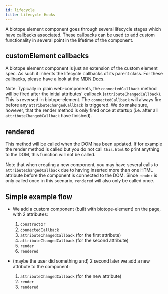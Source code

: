 ```yaml
---
id: lifecycle
title: Lifecycle Hooks
---
```


A biotope element component goes through several lifecycle stages which have callbacks associated.
These callbacks can be used to add custom functionality in several point in the lifetime of the
component.

## customElement callbacks
A biotope element component is just an extension of the custom element spec. As such it inherits the
lifecycle callbacks of its parent class.
For these callbacks, please have a look at the
[MDN Docs](https://developer.mozilla.org/en-US/docs/Web/Web_Components/Using_custom_elements#Using_the_lifecycle_callbacks).

Note: Typically in plain web-components, the `connectedCallback` method will be fired after the
initial attributes' callback (`attributeChangedCallback`). This is reversed in biotope-element. The
`connectedCallback` will always fire before any `attributeChangedCallback` is triggered. We do make
sure, however, that the render method is only fired once at startup (i.e. after all
`attributeChangedCallback` have finished).

## rendered
This method will be called when the DOM has been updated. If for example the render method is called
but you do not call `this.html` to print anything to the DOM, this function will not be called.

Note that when creating a new component, you may have several calls to `attributeChangedCallback`
due to having inserted more than one HTML attribute before the component is connected to the DOM.
Since `render` is only called once in this scenario, `rendered` will also only be called once.

## Simple example flow

- We add a custom component (built with biotope-element) on the page, with 2 attributes:
  1. `constructor`
  2. `connectedCallback`
  3. `attributeChangedCallback` (for the first attribute)
  4. `attributeChangedCallback` (for the second attribute)
  5. `render`
  6. `rendered`

- (maybe the user did something and) 2 second later we add a new attribute to the component:
  1. `attributeChangedCallback` (for the new attribute)
  2. `render`
  3. `rendered`
